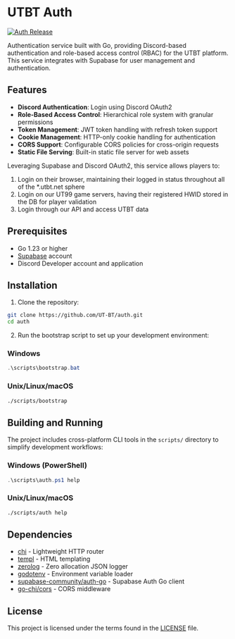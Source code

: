 # UTBT Auth

[![Auth Release](https://img.shields.io/badge/Auth-latest-blue)](https://github.com/UT-BT/auth/releases/latest)


Authentication service built with Go, providing Discord-based authentication and role-based access control (RBAC) for the UTBT platform. This service integrates with Supabase for user management and authentication.

## Features

- **Discord Authentication**: Login using Discord OAuth2
- **Role-Based Access Control**: Hierarchical role system with granular permissions
- **Token Management**: JWT token handling with refresh token support
- **Cookie Management**: HTTP-only cookie handling for authentication
- **CORS Support**: Configurable CORS policies for cross-origin requests
- **Static File Serving**: Built-in static file server for web assets

Leveraging Supabase and Discord OAuth2, this service allows players to:
1. Login on their browser, maintaining their logged in status throughout all of the *.utbt.net sphere
2. Login on our UT99 game servers, having their registered HWID stored in the DB for player validation
3. Login through our API and access UTBT data

## Prerequisites

- Go 1.23 or higher
- [Supabase](https://supabase.com/) account
- Discord Developer account and application

## Installation

1. Clone the repository:
```bash
git clone https://github.com/UT-BT/auth.git
cd auth
```

2. Run the bootstrap script to set up your development environment:

### Windows
```powershell
.\scripts\bootstrap.bat
```

### Unix/Linux/macOS
```bash
./scripts/bootstrap
```

## Building and Running
The project includes cross-platform CLI tools in the `scripts/` directory to simplify development workflows:

### Windows (PowerShell)
```powershell
.\scripts\auth.ps1 help
```

### Unix/Linux/macOS
```bash
./scripts/auth help
```

## Dependencies

- [chi](https://github.com/go-chi/chi) - Lightweight HTTP router
- [templ](https://github.com/a-h/templ) - HTML templating
- [zerolog](https://github.com/rs/zerolog) - Zero allocation JSON logger
- [godotenv](https://github.com/joho/godotenv) - Environment variable loader
- [supabase-community/auth-go](https://github.com/supabase-community/auth-go) - Supabase Auth Go client
- [go-chi/cors](https://github.com/go-chi/cors) - CORS middleware

## License

This project is licensed under the terms found in the [LICENSE](LICENSE) file.